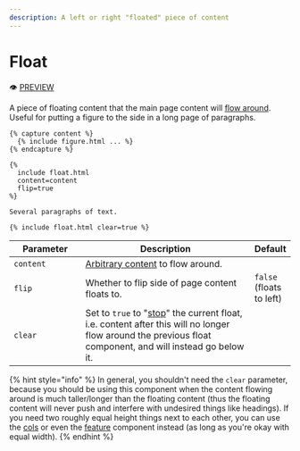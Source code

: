 ```yaml
---
description: A left or right "floated" piece of content
---
```


# Float

:eye: [PREVIEW](https://greenelab.github.io/lab-website-template/testbed#float)

A piece of floating content that the main page content will [flow around](https://developer.mozilla.org/en-US/docs/Web/CSS/float). Useful for putting a figure to the side in a long page of paragraphs.

```liquid
{% capture content %}
  {% include figure.html ... %}
{% endcapture %}

{%
  include float.html
  content=content
  flip=true
%}

Several paragraphs of text.

{% include float.html clear=true %}
```

<table><thead><tr><th width="136">Parameter</th><th width="436">Description</th><th>Default</th></tr></thead><tbody><tr><td><code>content</code></td><td><a href="./#arbitrary-content">Arbitrary content</a> to flow around.</td><td></td></tr><tr><td><code>flip</code></td><td>Whether to flip side of page content floats to.</td><td><code>false</code> (floats to left)</td></tr><tr><td><code>clear</code></td><td>Set to <code>true</code> to "<a href="https://developer.mozilla.org/en-US/docs/Web/CSS/clear">stop</a>" the current float, i.e. content after this will no longer flow around the previous float component, and will instead go below it.</td><td></td></tr></tbody></table>

{% hint style="info" %}
In general, you shouldn't need the `clear` parameter, because you should be using this component when the content flowing around is much taller/longer than the floating content (thus the floating content will never push and interfere with undesired things like headings). If you need two roughly equal height things next to each other, you can use the [cols](cols.md) or even the [feature](feature.md) component instead (as long as you're okay with equal width).
{% endhint %}

